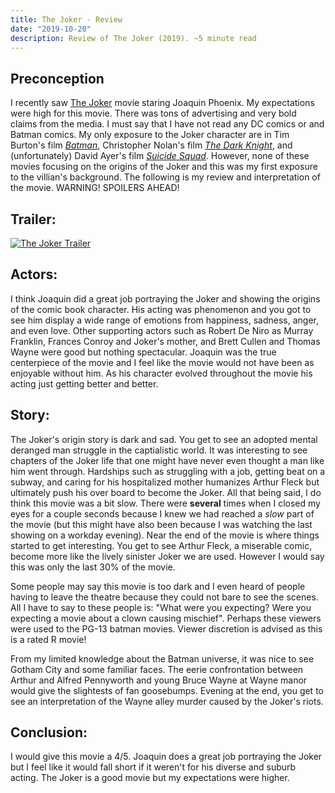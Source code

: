 ```yaml
---
title: The Joker - Review
date: "2019-10-20"
description: Review of The Joker (2019). ~5 minute read
---
```


## Preconception

I recently saw [The Joker](https://www.imdb.com/title/tt7286456/) movie staring Joaquin Phoenix. My expectations were high for this movie. There was tons of advertising and very bold claims from the media. I must say that I have not read any DC comics or and Batman comics. My only exposure to the Joker character are in Tim Burton's 
film [_Batman_](https://www.imdb.com/title/tt0096895/?ref_=nv_sr_3?ref_=nv_sr_3), Christopher Nolan's film [_The Dark Knight_](https://www.imdb.com/title/tt0468569/?ref_=tt_sims_tt), and (unfortunately) David Ayer's film [_Suicide Squad_](https://www.imdb.com/title/tt1386697/?ref_=nv_sr_1?ref_=nv_sr_1). However, none of these movies focusing on the origins of the Joker and this was my first exposure to the villian's background. The following is my review and interpretation of the movie. WARNING! SPOILERS AHEAD! 

## Trailer: 

[![The Joker Trailer](https://img.youtube.com/vi/zAGVQLHvwOY/0.jpg)](https://www.youtube.com/watch?v=zAGVQLHvwOY)

## Actors: 

I think Joaquin did a great job portraying the Joker and showing the origins of the comic book character. His acting was phenomenon and you got to see him display a wide range of emotions from happiness, sadness, anger, and even love. Other supporting actors such as Robert De Niro as Murray Franklin, Frances Conroy and Joker's mother, and Brett Cullen and Thomas Wayne were good but nothing spectacular. Joaquin was the true centerpiece of the movie and I feel like the movie would not have been as enjoyable without him. As his character evolved throughout the movie his acting just getting better and better. 

## Story:

The Joker's origin story is dark and sad. You get to see an adopted mental deranged man struggle in the captialistic world. It was interesting to see chapters of the Joker life that one might have never even thought a man like him went through. Hardships such as struggling with a job, getting beat on a subway, and caring for his hospitalized mother humanizes Arthur Fleck but ultimately push his over board to become the Joker. All that being said, I do think this movie was a bit slow. There were __several__ times when I closed my eyes for a couple seconds because I knew we had reached a _slow_ part of the movie (but this might have also been because I was watching the last showing on a workday evening). Near the end of the movie is where things started to get interesting. You get to see Arthur Fleck, a miserable comic, become more like the lively sinister Joker we are used. However I would say this was only the last 30% of the movie. 

Some people may say this movie is too dark and I even heard of people having to leave the theatre because they could not bare to see the scenes. All I have to say to these people is: "What were you expecting? Were you expecting a movie about a clown causing mischief". Perhaps these viewers were used to the PG-13 batman movies. Viewer discretion is advised as this is a rated R movie! 

From my limited knowledge about the Batman universe, it was nice to see Gotham City and some familiar faces. The eerie confrontation between Arthur and Alfred Pennyworth and young Bruce Wayne at Wayne manor would give the slightests of fan goosebumps. Evening at the end, you get to see an interpretation of the Wayne alley murder caused by the Joker's riots. 

## Conclusion:

I would give this movie a 4/5. Joaquin does a great job portraying the Joker but I feel like it would fall short if it weren't for his diverse and suburb acting. The Joker is a good movie but my expectations were higher.

